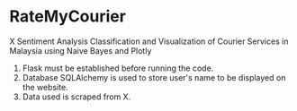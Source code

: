 # RateMyCourier

X Sentiment Analysis Classification and Visualization of Courier Services in Malaysia using Naive Bayes and Plotly

1. Flask must be established before running the code.
2. Database SQLAlchemy is used to store user's name to be displayed on the website.
3. Data used is scraped from X.